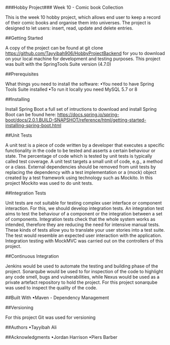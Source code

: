 
###Hobby Project###
Week 10 - Comic book Collection

This is the week 10 hobby project, which allows end user to keep a record of their comic books and organise them into universes. 
The project is designed to let users: insert, read, update and delete entries. 

##Getting Started

A copy of the project can be found at git clone https://github.com/Tayyibah906/HobbyProjectBackend
for you to download on your local machine for development and testing purposes. 
This project was built with the SpringTools Suite version (4.7.0)

##Prerequisites

What things you need to install the software:
•You need to have Spring Tools Suite installed
•To run it locally you need MySQL 5.7 or 8


##Installing

Install Spring Boot a full set of intructions to download and install Spring Boot can be found here:
https://docs.spring.io/spring-boot/docs/2.0.1.BUILD-SNAPSHOT/reference/html/getting-started-installing-spring-boot.html

##Unit Tests

A unit test is a piece of code written by a developer that executes a specific functionality in the code to be tested and asserts a certain behaviour or state. 
The percentage of code which is tested by unit tests is typically called test coverage. A unit test targets a small unit of code, e.g., a method or a class. 
External dependencies should be removed from unit tests by replacing the dependency with a test implementation or a (mock) object created by a test framework using technology such as Mockito. 
In this project Mockito was used to do unit tests.

##Integration Tests

Unit tests are not suitable for testing complex user interface or component interaction. For this, we should develop integration tests. 
An integration test aims to test the behaviour of a component or the integration between a set of components.
Integration tests check that the whole system works as intended, therefore they are reducing the need for intensive manual tests.
These kinds of tests allow you to translate your user stories into a test suite. The test would resemble an expected user interaction with the application. 
Integration testing with MockMVC was carried out on the controllers of this project. 

##Continuous Integration 

Jenkins would be used to automate the testing and building phase of the project.
Sonarqube would be used to for inspection of the code to highlight any code smell, bugs and vulnerabilities, 
while Nexus would be used as a private artefact repository to hold the project.
For this project sonarqube was used to inspect the quality of the code.


##Built With
•Maven - Dependency Management

##Versioning

For this project Git was used for versioning

##Authors
•Tayyibah Ali

##Acknowledgments
•Jordan Harrison
•Piers Barber
